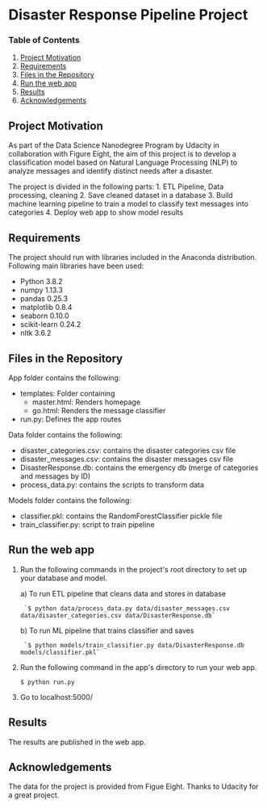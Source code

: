 # Disaster Response Pipeline Project


### Table of Contents

1. [Project Motivation](#motivation)
2. [Requirements](#requirements)
3. [Files in the Repository](#filesintherepository)
4. [Run the web app](#webapp)
5. [Results](#results)
6. [Acknowledgements](#acknowledgements)


## Project Motivation <a name="motivation"></a>

As part of the Data Science Nanodegree Program by Udacity in collaboration with Figure Eight, the aim of this project is to develop a classification model based on Natural Language Processing (NLP) to analyze messages and identify distinct needs after a disaster.

The project is divided in the following parts:
    1. ETL Pipeline, Data processing, cleaning
    2. Save cleaned dataset in a database
    3. Build machine learning pipeline to train a model to classify text messages into categories
    4. Deploy web app to show model results

## Requirements <a name="requirements"></a>

The project should run with libraries included in the Anaconda distribution. Following main libraries have been used:

  - Python 3.8.2
  - numpy 1.13.3
  - pandas 0.25.3
  - matplotlib 0.8.4
  - seaborn 0.10.0
  - scikit-learn 0.24.2
  - nltk 3.6.2


## Files in the Repository <a name="filesintherepository"></a>

App folder contains the following:
- templates: Folder containing
    - master.html: Renders homepage
    - go.html: Renders the message classifier
- run.py: Defines the app routes

Data folder contains the following:
- disaster_categories.csv: contains the disaster categories csv file
- disaster_messages.csv: contains the disaster messages csv file
- DisasterResponse.db: contains the emergency db (merge of categories and messages by ID)
- process_data.py: contains the scripts to transform data

Models folder contains the following:
- classifier.pkl: contains the RandomForestClassifier pickle file
- train_classifier.py: script to train pipeline

## Run the web app <a name="webapp"></a>
1. Run the following commands in the project's root directory to set up your database and model.

	a) To run ETL pipeline that cleans data and stores in database

		`$ python data/process_data.py data/disaster_messages.csv data/disaster_categories.csv data/DisasterResponse.db`
	
	b) To run ML pipeline that trains classifier and saves

		`$ python models/train_classifier.py data/DisasterResponse.db models/classifier.pkl`

2. Run the following command in the app's directory to run your web app. 

	`$ python run.py`

3. Go to localhost:5000/

## Results <a name="results"></a>

The results are published in the web app.

## Acknowledgements <a name="acknowledgements"></a>

The data for the project is provided from Figue Eight.
Thanks to Udacity for a great project.



